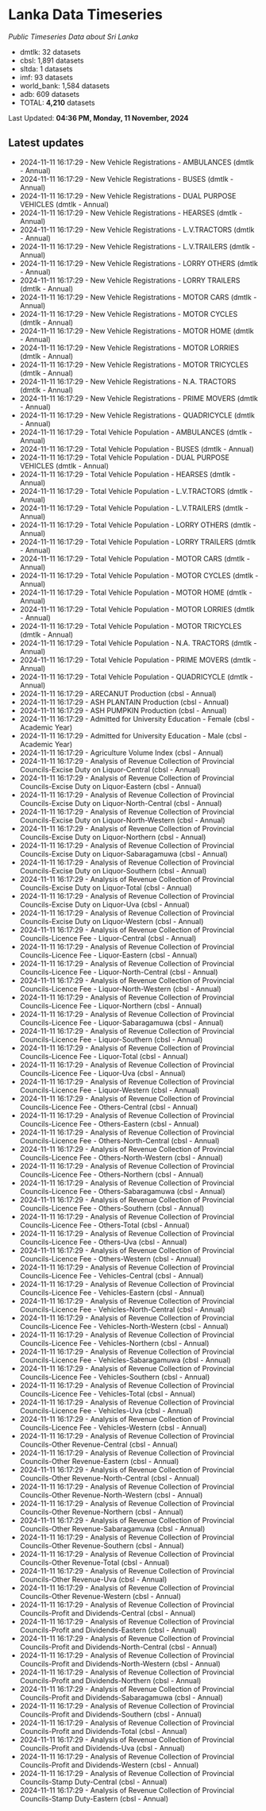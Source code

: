 # Lanka Data Timeseries
*Public Timeseries Data about Sri Lanka*

* dmtlk: 32 datasets
* cbsl: 1,891 datasets
* sltda: 1 datasets
* imf: 93 datasets
* world_bank: 1,584 datasets
* adb: 609 datasets
* TOTAL: **4,210** datasets

Last Updated: **04:36 PM, Monday, 11 November, 2024**

## Latest updates

* 2024-11-11 16:17:29 - New Vehicle Registrations - AMBULANCES (dmtlk - Annual)
* 2024-11-11 16:17:29 - New Vehicle Registrations - BUSES (dmtlk - Annual)
* 2024-11-11 16:17:29 - New Vehicle Registrations - DUAL PURPOSE VEHICLES (dmtlk - Annual)
* 2024-11-11 16:17:29 - New Vehicle Registrations - HEARSES (dmtlk - Annual)
* 2024-11-11 16:17:29 - New Vehicle Registrations - L.V.TRACTORS (dmtlk - Annual)
* 2024-11-11 16:17:29 - New Vehicle Registrations - L.V.TRAILERS (dmtlk - Annual)
* 2024-11-11 16:17:29 - New Vehicle Registrations - LORRY OTHERS (dmtlk - Annual)
* 2024-11-11 16:17:29 - New Vehicle Registrations - LORRY TRAILERS (dmtlk - Annual)
* 2024-11-11 16:17:29 - New Vehicle Registrations - MOTOR CARS (dmtlk - Annual)
* 2024-11-11 16:17:29 - New Vehicle Registrations - MOTOR CYCLES (dmtlk - Annual)
* 2024-11-11 16:17:29 - New Vehicle Registrations - MOTOR HOME (dmtlk - Annual)
* 2024-11-11 16:17:29 - New Vehicle Registrations - MOTOR LORRIES (dmtlk - Annual)
* 2024-11-11 16:17:29 - New Vehicle Registrations - MOTOR TRICYCLES (dmtlk - Annual)
* 2024-11-11 16:17:29 - New Vehicle Registrations - N.A. TRACTORS (dmtlk - Annual)
* 2024-11-11 16:17:29 - New Vehicle Registrations - PRIME MOVERS (dmtlk - Annual)
* 2024-11-11 16:17:29 - New Vehicle Registrations - QUADRICYCLE (dmtlk - Annual)
* 2024-11-11 16:17:29 - Total Vehicle Population - AMBULANCES (dmtlk - Annual)
* 2024-11-11 16:17:29 - Total Vehicle Population - BUSES (dmtlk - Annual)
* 2024-11-11 16:17:29 - Total Vehicle Population - DUAL PURPOSE VEHICLES (dmtlk - Annual)
* 2024-11-11 16:17:29 - Total Vehicle Population - HEARSES (dmtlk - Annual)
* 2024-11-11 16:17:29 - Total Vehicle Population - L.V.TRACTORS (dmtlk - Annual)
* 2024-11-11 16:17:29 - Total Vehicle Population - L.V.TRAILERS (dmtlk - Annual)
* 2024-11-11 16:17:29 - Total Vehicle Population - LORRY OTHERS (dmtlk - Annual)
* 2024-11-11 16:17:29 - Total Vehicle Population - LORRY TRAILERS (dmtlk - Annual)
* 2024-11-11 16:17:29 - Total Vehicle Population - MOTOR CARS (dmtlk - Annual)
* 2024-11-11 16:17:29 - Total Vehicle Population - MOTOR CYCLES (dmtlk - Annual)
* 2024-11-11 16:17:29 - Total Vehicle Population - MOTOR HOME (dmtlk - Annual)
* 2024-11-11 16:17:29 - Total Vehicle Population - MOTOR LORRIES (dmtlk - Annual)
* 2024-11-11 16:17:29 - Total Vehicle Population - MOTOR TRICYCLES (dmtlk - Annual)
* 2024-11-11 16:17:29 - Total Vehicle Population - N.A. TRACTORS (dmtlk - Annual)
* 2024-11-11 16:17:29 - Total Vehicle Population - PRIME MOVERS (dmtlk - Annual)
* 2024-11-11 16:17:29 - Total Vehicle Population - QUADRICYCLE (dmtlk - Annual)
* 2024-11-11 16:17:29 - ARECANUT Production (cbsl - Annual)
* 2024-11-11 16:17:29 - ASH PLANTAIN Production (cbsl - Annual)
* 2024-11-11 16:17:29 - ASH PUMPKIN Production (cbsl - Annual)
* 2024-11-11 16:17:29 - Admitted for University Education - Female (cbsl - Academic Year)
* 2024-11-11 16:17:29 - Admitted for University Education - Male (cbsl - Academic Year)
* 2024-11-11 16:17:29 - Agriculture Volume Index (cbsl - Annual)
* 2024-11-11 16:17:29 - Analysis of Revenue Collection of Provincial Councils-Excise Duty on Liquor-Central (cbsl - Annual)
* 2024-11-11 16:17:29 - Analysis of Revenue Collection of Provincial Councils-Excise Duty on Liquor-Eastern (cbsl - Annual)
* 2024-11-11 16:17:29 - Analysis of Revenue Collection of Provincial Councils-Excise Duty on Liquor-North-Central (cbsl - Annual)
* 2024-11-11 16:17:29 - Analysis of Revenue Collection of Provincial Councils-Excise Duty on Liquor-North-Western (cbsl - Annual)
* 2024-11-11 16:17:29 - Analysis of Revenue Collection of Provincial Councils-Excise Duty on Liquor-Northern (cbsl - Annual)
* 2024-11-11 16:17:29 - Analysis of Revenue Collection of Provincial Councils-Excise Duty on Liquor-Sabaragamuwa (cbsl - Annual)
* 2024-11-11 16:17:29 - Analysis of Revenue Collection of Provincial Councils-Excise Duty on Liquor-Southern (cbsl - Annual)
* 2024-11-11 16:17:29 - Analysis of Revenue Collection of Provincial Councils-Excise Duty on Liquor-Total (cbsl - Annual)
* 2024-11-11 16:17:29 - Analysis of Revenue Collection of Provincial Councils-Excise Duty on Liquor-Uva (cbsl - Annual)
* 2024-11-11 16:17:29 - Analysis of Revenue Collection of Provincial Councils-Excise Duty on Liquor-Western (cbsl - Annual)
* 2024-11-11 16:17:29 - Analysis of Revenue Collection of Provincial Councils-Licence Fee - Liquor-Central (cbsl - Annual)
* 2024-11-11 16:17:29 - Analysis of Revenue Collection of Provincial Councils-Licence Fee - Liquor-Eastern (cbsl - Annual)
* 2024-11-11 16:17:29 - Analysis of Revenue Collection of Provincial Councils-Licence Fee - Liquor-North-Central (cbsl - Annual)
* 2024-11-11 16:17:29 - Analysis of Revenue Collection of Provincial Councils-Licence Fee - Liquor-North-Western (cbsl - Annual)
* 2024-11-11 16:17:29 - Analysis of Revenue Collection of Provincial Councils-Licence Fee - Liquor-Northern (cbsl - Annual)
* 2024-11-11 16:17:29 - Analysis of Revenue Collection of Provincial Councils-Licence Fee - Liquor-Sabaragamuwa (cbsl - Annual)
* 2024-11-11 16:17:29 - Analysis of Revenue Collection of Provincial Councils-Licence Fee - Liquor-Southern (cbsl - Annual)
* 2024-11-11 16:17:29 - Analysis of Revenue Collection of Provincial Councils-Licence Fee - Liquor-Total (cbsl - Annual)
* 2024-11-11 16:17:29 - Analysis of Revenue Collection of Provincial Councils-Licence Fee - Liquor-Uva (cbsl - Annual)
* 2024-11-11 16:17:29 - Analysis of Revenue Collection of Provincial Councils-Licence Fee - Liquor-Western (cbsl - Annual)
* 2024-11-11 16:17:29 - Analysis of Revenue Collection of Provincial Councils-Licence Fee - Others-Central (cbsl - Annual)
* 2024-11-11 16:17:29 - Analysis of Revenue Collection of Provincial Councils-Licence Fee - Others-Eastern (cbsl - Annual)
* 2024-11-11 16:17:29 - Analysis of Revenue Collection of Provincial Councils-Licence Fee - Others-North-Central (cbsl - Annual)
* 2024-11-11 16:17:29 - Analysis of Revenue Collection of Provincial Councils-Licence Fee - Others-North-Western (cbsl - Annual)
* 2024-11-11 16:17:29 - Analysis of Revenue Collection of Provincial Councils-Licence Fee - Others-Northern (cbsl - Annual)
* 2024-11-11 16:17:29 - Analysis of Revenue Collection of Provincial Councils-Licence Fee - Others-Sabaragamuwa (cbsl - Annual)
* 2024-11-11 16:17:29 - Analysis of Revenue Collection of Provincial Councils-Licence Fee - Others-Southern (cbsl - Annual)
* 2024-11-11 16:17:29 - Analysis of Revenue Collection of Provincial Councils-Licence Fee - Others-Total (cbsl - Annual)
* 2024-11-11 16:17:29 - Analysis of Revenue Collection of Provincial Councils-Licence Fee - Others-Uva (cbsl - Annual)
* 2024-11-11 16:17:29 - Analysis of Revenue Collection of Provincial Councils-Licence Fee - Others-Western (cbsl - Annual)
* 2024-11-11 16:17:29 - Analysis of Revenue Collection of Provincial Councils-Licence Fee - Vehicles-Central (cbsl - Annual)
* 2024-11-11 16:17:29 - Analysis of Revenue Collection of Provincial Councils-Licence Fee - Vehicles-Eastern (cbsl - Annual)
* 2024-11-11 16:17:29 - Analysis of Revenue Collection of Provincial Councils-Licence Fee - Vehicles-North-Central (cbsl - Annual)
* 2024-11-11 16:17:29 - Analysis of Revenue Collection of Provincial Councils-Licence Fee - Vehicles-North-Western (cbsl - Annual)
* 2024-11-11 16:17:29 - Analysis of Revenue Collection of Provincial Councils-Licence Fee - Vehicles-Northern (cbsl - Annual)
* 2024-11-11 16:17:29 - Analysis of Revenue Collection of Provincial Councils-Licence Fee - Vehicles-Sabaragamuwa (cbsl - Annual)
* 2024-11-11 16:17:29 - Analysis of Revenue Collection of Provincial Councils-Licence Fee - Vehicles-Southern (cbsl - Annual)
* 2024-11-11 16:17:29 - Analysis of Revenue Collection of Provincial Councils-Licence Fee - Vehicles-Total (cbsl - Annual)
* 2024-11-11 16:17:29 - Analysis of Revenue Collection of Provincial Councils-Licence Fee - Vehicles-Uva (cbsl - Annual)
* 2024-11-11 16:17:29 - Analysis of Revenue Collection of Provincial Councils-Licence Fee - Vehicles-Western (cbsl - Annual)
* 2024-11-11 16:17:29 - Analysis of Revenue Collection of Provincial Councils-Other Revenue-Central (cbsl - Annual)
* 2024-11-11 16:17:29 - Analysis of Revenue Collection of Provincial Councils-Other Revenue-Eastern (cbsl - Annual)
* 2024-11-11 16:17:29 - Analysis of Revenue Collection of Provincial Councils-Other Revenue-North-Central (cbsl - Annual)
* 2024-11-11 16:17:29 - Analysis of Revenue Collection of Provincial Councils-Other Revenue-North-Western (cbsl - Annual)
* 2024-11-11 16:17:29 - Analysis of Revenue Collection of Provincial Councils-Other Revenue-Northern (cbsl - Annual)
* 2024-11-11 16:17:29 - Analysis of Revenue Collection of Provincial Councils-Other Revenue-Sabaragamuwa (cbsl - Annual)
* 2024-11-11 16:17:29 - Analysis of Revenue Collection of Provincial Councils-Other Revenue-Southern (cbsl - Annual)
* 2024-11-11 16:17:29 - Analysis of Revenue Collection of Provincial Councils-Other Revenue-Total (cbsl - Annual)
* 2024-11-11 16:17:29 - Analysis of Revenue Collection of Provincial Councils-Other Revenue-Uva (cbsl - Annual)
* 2024-11-11 16:17:29 - Analysis of Revenue Collection of Provincial Councils-Other Revenue-Western (cbsl - Annual)
* 2024-11-11 16:17:29 - Analysis of Revenue Collection of Provincial Councils-Profit and Dividends-Central (cbsl - Annual)
* 2024-11-11 16:17:29 - Analysis of Revenue Collection of Provincial Councils-Profit and Dividends-Eastern (cbsl - Annual)
* 2024-11-11 16:17:29 - Analysis of Revenue Collection of Provincial Councils-Profit and Dividends-North-Central (cbsl - Annual)
* 2024-11-11 16:17:29 - Analysis of Revenue Collection of Provincial Councils-Profit and Dividends-North-Western (cbsl - Annual)
* 2024-11-11 16:17:29 - Analysis of Revenue Collection of Provincial Councils-Profit and Dividends-Northern (cbsl - Annual)
* 2024-11-11 16:17:29 - Analysis of Revenue Collection of Provincial Councils-Profit and Dividends-Sabaragamuwa (cbsl - Annual)
* 2024-11-11 16:17:29 - Analysis of Revenue Collection of Provincial Councils-Profit and Dividends-Southern (cbsl - Annual)
* 2024-11-11 16:17:29 - Analysis of Revenue Collection of Provincial Councils-Profit and Dividends-Total (cbsl - Annual)
* 2024-11-11 16:17:29 - Analysis of Revenue Collection of Provincial Councils-Profit and Dividends-Uva (cbsl - Annual)
* 2024-11-11 16:17:29 - Analysis of Revenue Collection of Provincial Councils-Profit and Dividends-Western (cbsl - Annual)
* 2024-11-11 16:17:29 - Analysis of Revenue Collection of Provincial Councils-Stamp Duty-Central (cbsl - Annual)
* 2024-11-11 16:17:29 - Analysis of Revenue Collection of Provincial Councils-Stamp Duty-Eastern (cbsl - Annual)